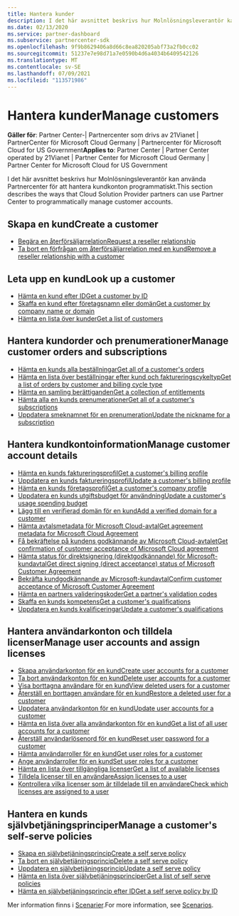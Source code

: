 ```yaml
---
title: Hantera kunder
description: I det här avsnittet beskrivs hur Molnlösningsleverantör kan använda Partnercenter för att hantera kundkonton programmatiskt.
ms.date: 02/13/2020
ms.service: partner-dashboard
ms.subservice: partnercenter-sdk
ms.openlocfilehash: 9f9b8629406a8d66c8ea820205abf73a2fb0cc02
ms.sourcegitcommit: 51237e7e98d71a7e0590b4d6a4034b6409542126
ms.translationtype: MT
ms.contentlocale: sv-SE
ms.lasthandoff: 07/09/2021
ms.locfileid: "113571986"
---
```

# <a name="manage-customers"></a><span data-ttu-id="08f89-103">Hantera kunder</span><span class="sxs-lookup"><span data-stu-id="08f89-103">Manage customers</span></span>

<span data-ttu-id="08f89-104">**Gäller för**: Partner Center-| Partnercenter som drivs av 21Vianet | PartnerCenter för Microsoft Cloud Germany | Partnercenter för Microsoft Cloud for US Government</span><span class="sxs-lookup"><span data-stu-id="08f89-104">**Applies to**: Partner Center | Partner Center operated by 21Vianet | Partner Center for Microsoft Cloud Germany | Partner Center for Microsoft Cloud for US Government</span></span>

<span data-ttu-id="08f89-105">I det här avsnittet beskrivs hur Molnlösningsleverantör kan använda Partnercenter för att hantera kundkonton programmatiskt.</span><span class="sxs-lookup"><span data-stu-id="08f89-105">This section describes the ways that Cloud Solution Provider partners can use Partner Center to programmatically manage customer accounts.</span></span>

## <a name="create-a-customer"></a><span data-ttu-id="08f89-106">Skapa en kund</span><span class="sxs-lookup"><span data-stu-id="08f89-106">Create a customer</span></span>

- [<span data-ttu-id="08f89-107">Begära en återförsäljarrelation</span><span class="sxs-lookup"><span data-stu-id="08f89-107">Request a reseller relationship</span></span>](request-reseller-relationship.md)
- [<span data-ttu-id="08f89-108">Ta bort en förfrågan om återförsäljarrelation med en kund</span><span class="sxs-lookup"><span data-stu-id="08f89-108">Remove a reseller relationship with a customer</span></span>](remove-a-reseller-relationship-with-a-customer.md)

## <a name="look-up-a-customer"></a><span data-ttu-id="08f89-109">Leta upp en kund</span><span class="sxs-lookup"><span data-stu-id="08f89-109">Look up a customer</span></span>

- [<span data-ttu-id="08f89-110">Hämta en kund efter ID</span><span class="sxs-lookup"><span data-stu-id="08f89-110">Get a customer by ID</span></span>](get-a-customer-by-id.md)
- [<span data-ttu-id="08f89-111">Skaffa en kund efter företagsnamn eller domän</span><span class="sxs-lookup"><span data-stu-id="08f89-111">Get a customer by company name or domain</span></span>](get-a-customer-by-name.md)
- [<span data-ttu-id="08f89-112">Hämta en lista över kunder</span><span class="sxs-lookup"><span data-stu-id="08f89-112">Get a list of customers</span></span>](get-a-list-of-customers.md)

## <a name="manage-customer-orders-and-subscriptions"></a><span data-ttu-id="08f89-113">Hantera kundorder och prenumerationer</span><span class="sxs-lookup"><span data-stu-id="08f89-113">Manage customer orders and subscriptions</span></span>

- [<span data-ttu-id="08f89-114">Hämta en kunds alla beställningar</span><span class="sxs-lookup"><span data-stu-id="08f89-114">Get all of a customer's orders</span></span>](get-all-of-a-customer-s-orders.md)
- [<span data-ttu-id="08f89-115">Hämta en lista över beställningar efter kund och faktureringscykeltyp</span><span class="sxs-lookup"><span data-stu-id="08f89-115">Get a list of orders by customer and billing cycle type</span></span>](get-a-list-of-orders-by-customer-and-billing-cycle-type.md)
- [<span data-ttu-id="08f89-116">Hämta en samling berättiganden</span><span class="sxs-lookup"><span data-stu-id="08f89-116">Get a collection of entitlements</span></span>](get-a-collection-of-entitlements.md)
- [<span data-ttu-id="08f89-117">Hämta alla en kunds prenumerationer</span><span class="sxs-lookup"><span data-stu-id="08f89-117">Get all of a customer's subscriptions</span></span>](get-all-of-a-customer-s-subscriptions.md)
- [<span data-ttu-id="08f89-118">Uppdatera smeknamnet för en prenumeration</span><span class="sxs-lookup"><span data-stu-id="08f89-118">Update the nickname for a subscription</span></span>](update-the-nickname-for-a-subscription.md)

## <a name="manage-customer-account-details"></a><span data-ttu-id="08f89-119">Hantera kundkontoinformation</span><span class="sxs-lookup"><span data-stu-id="08f89-119">Manage customer account details</span></span>

- [<span data-ttu-id="08f89-120">Hämta en kunds faktureringsprofil</span><span class="sxs-lookup"><span data-stu-id="08f89-120">Get a customer's billing profile</span></span>](get-all-of-a-customer-s-billing-profiles.md)
- [<span data-ttu-id="08f89-121">Uppdatera en kunds faktureringsprofil</span><span class="sxs-lookup"><span data-stu-id="08f89-121">Update a customer's billing profile</span></span>](update-a-customer-s-billing-profile.md)
- [<span data-ttu-id="08f89-122">Hämta en kunds företagsprofil</span><span class="sxs-lookup"><span data-stu-id="08f89-122">Get a customer's company profile</span></span>](get-a-customer-s-company-profile.md)
- [<span data-ttu-id="08f89-123">Uppdatera en kunds utgiftsbudget för användning</span><span class="sxs-lookup"><span data-stu-id="08f89-123">Update a customer's usage spending budget</span></span>](update-a-customer-s-usage-spending-budget.md)
- [<span data-ttu-id="08f89-124">Lägg till en verifierad domän för en kund</span><span class="sxs-lookup"><span data-stu-id="08f89-124">Add a verified domain for a customer</span></span>](add-a-verified-domain-for-a-customer.md)
- [<span data-ttu-id="08f89-125">Hämta avtalsmetadata för Microsoft Cloud-avtal</span><span class="sxs-lookup"><span data-stu-id="08f89-125">Get agreement metadata for Microsoft Cloud Agreement</span></span>](get-agreement-metadata.md)
- [<span data-ttu-id="08f89-126">Få bekräftelse på kundens godkännande av Microsoft Cloud-avtalet</span><span class="sxs-lookup"><span data-stu-id="08f89-126">Get confirmation of customer acceptance of Microsoft Cloud agreement</span></span>](get-confirmation-of-customer-consent.md)
- [<span data-ttu-id="08f89-127">Hämta status för direktsignering (direktgodkännande) för Microsoft-kundavtal</span><span class="sxs-lookup"><span data-stu-id="08f89-127">Get direct signing (direct acceptance) status of Microsoft Customer Agreement</span></span>](get-direct-sign-status-of-customer-agreement.md)
- [<span data-ttu-id="08f89-128">Bekräfta kundgodkännande av Microsoft-kundavtal</span><span class="sxs-lookup"><span data-stu-id="08f89-128">Confirm customer acceptance of Microsoft Customer Agreement</span></span>](confirm-customer-consent-customer-agreement.md)
- [<span data-ttu-id="08f89-129">Hämta en partners valideringskoder</span><span class="sxs-lookup"><span data-stu-id="08f89-129">Get a partner's validation codes</span></span>](get-a-partner-s-validation-codes.md)
- [<span data-ttu-id="08f89-130">Skaffa en kunds kompetens</span><span class="sxs-lookup"><span data-stu-id="08f89-130">Get a customer's qualifications</span></span>](./get-customer-qualification-asynchronous.md)
- [<span data-ttu-id="08f89-131">Uppdatera en kunds kvalificeringar</span><span class="sxs-lookup"><span data-stu-id="08f89-131">Update a customer's qualifications</span></span>](./update-customer-qualification-asynchronous.md)

## <a name="manage-user-accounts-and-assign-licenses"></a><span data-ttu-id="08f89-132">Hantera användarkonton och tilldela licenser</span><span class="sxs-lookup"><span data-stu-id="08f89-132">Manage user accounts and assign licenses</span></span>

- [<span data-ttu-id="08f89-133">Skapa användarkonton för en kund</span><span class="sxs-lookup"><span data-stu-id="08f89-133">Create user accounts for a customer</span></span>](create-user-accounts-for-a-customer.md)
- [<span data-ttu-id="08f89-134">Ta bort användarkonton för en kund</span><span class="sxs-lookup"><span data-stu-id="08f89-134">Delete user accounts for a customer</span></span>](delete-user-accounts-for-a-customer.md)
- [<span data-ttu-id="08f89-135">Visa borttagna användare för en kund</span><span class="sxs-lookup"><span data-stu-id="08f89-135">View deleted users for a customer</span></span>](view-a-deleted-user.md)
- [<span data-ttu-id="08f89-136">Återställ en borttagen användare för en kund</span><span class="sxs-lookup"><span data-stu-id="08f89-136">Restore a deleted user for a customer</span></span>](restore-a-user-for-a-customer.md)
- [<span data-ttu-id="08f89-137">Uppdatera användarkonton för en kund</span><span class="sxs-lookup"><span data-stu-id="08f89-137">Update user accounts for a customer</span></span>](update-user-accounts-for-a-customer.md)
- [<span data-ttu-id="08f89-138">Hämta en lista över alla användarkonton för en kund</span><span class="sxs-lookup"><span data-stu-id="08f89-138">Get a list of all user accounts for a customer</span></span>](get-a-list-of-all-user-accounts-for-a-customer.md)
- [<span data-ttu-id="08f89-139">Återställ användarlösenord för en kund</span><span class="sxs-lookup"><span data-stu-id="08f89-139">Reset user password for a customer</span></span>](reset-user-password-for-a-customer.md)
- [<span data-ttu-id="08f89-140">Hämta användarroller för en kund</span><span class="sxs-lookup"><span data-stu-id="08f89-140">Get user roles for a customer</span></span>](get-user-roles-for-a-customer.md)
- [<span data-ttu-id="08f89-141">Ange användarroller för en kund</span><span class="sxs-lookup"><span data-stu-id="08f89-141">Set user roles for a customer</span></span>](set-user-roles-for-a-customer.md)
- [<span data-ttu-id="08f89-142">Hämta en lista över tillgängliga licenser</span><span class="sxs-lookup"><span data-stu-id="08f89-142">Get a list of available licenses</span></span>](get-a-list-of-available-licenses.md)
- [<span data-ttu-id="08f89-143">Tilldela licenser till en användare</span><span class="sxs-lookup"><span data-stu-id="08f89-143">Assign licenses to a user</span></span>](assign-licenses-to-a-user.md)
- [<span data-ttu-id="08f89-144">Kontrollera vilka licenser som är tilldelade till en användare</span><span class="sxs-lookup"><span data-stu-id="08f89-144">Check which licenses are assigned to a user</span></span>](check-which-licenses-are-assigned-to-a-user.md)

## <a name="manage-a-customers-self-serve-policies"></a><span data-ttu-id="08f89-145">Hantera en kunds självbetjäningsprinciper</span><span class="sxs-lookup"><span data-stu-id="08f89-145">Manage a customer's self-serve policies</span></span>

- [<span data-ttu-id="08f89-146">Skapa en självbetjäningsprincip</span><span class="sxs-lookup"><span data-stu-id="08f89-146">Create a self serve policy</span></span>](create-a-self-serve-policy.md)
- [<span data-ttu-id="08f89-147">Ta bort en självbetjäningsprincip</span><span class="sxs-lookup"><span data-stu-id="08f89-147">Delete a self serve policy</span></span>](delete-a-self-serve-policy.md)
- [<span data-ttu-id="08f89-148">Uppdatera en självbetjäningsprincip</span><span class="sxs-lookup"><span data-stu-id="08f89-148">Update a self serve policy</span></span>](update-a-self-serve-policy.md)
- [<span data-ttu-id="08f89-149">Hämta en lista över självbetjäningsprinciper</span><span class="sxs-lookup"><span data-stu-id="08f89-149">Get a list of self serve policies</span></span>](get-a-list-of-self-serve-policies.md)
- [<span data-ttu-id="08f89-150">Hämta en självbetjäningsprincip efter ID</span><span class="sxs-lookup"><span data-stu-id="08f89-150">Get a self serve policy by ID</span></span>](get-a-self-serve-policy-by-id.md)

<span data-ttu-id="08f89-151">Mer information finns i [Scenarier](scenarios.md).</span><span class="sxs-lookup"><span data-stu-id="08f89-151">For more information, see [Scenarios](scenarios.md).</span></span>
